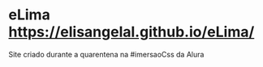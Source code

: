 # eLima  https://elisangelal.github.io/eLima/
Site criado durante a quarentena na #imersaoCss da Alura
